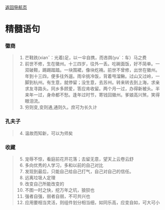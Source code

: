 [返回导航页](https://cqzhen.github.io/blog.html "导航页面")

# 精髓语句
### 徽商
>1. 芒鞋跣(xianˇ：光着)足，以一伞自携，而吝舆(yuˊ：车）马之费
>2. 前世不修，生在徽州。十三四岁，往外一丢。吃碗面饭，好不简单。一双破鞋，踢踢踏踏。一块围裙，像块纥褙。前世不曾修，出世在徽州。年到十三四，便多往外遛。雨伞挑冷饭，背着甩溜鳅。过山又过岭，一脚到杭州。有生意，就停留；没生意，去苏州。转来转去到上海，求亲求友寻路头。同乡多顾爱，答应肯收留。两个月一过，办得新被头。半来年一过，身命都不愁。逢年过时节，寄钱回徽州。爹娘高兴煞，笑得眼泪流。
>3. 穷则变,变则通,通则久。庶可为长久计

### 孔夫子
>4. 温故而知新，可以为师矣

### 收藏
>5. 宠辱不惊，看庭前花开花落；去留无意，望天上云卷云舒
>6. 多向优秀的人学习，多和以前的自己对比
>7. 发现到最后，只能自己给自己打气，自己对自己的信任。
>8. 远离垃圾人定理
>9. 改变自己所能改变的
>10. 不图一时之快，挖万年之坑，狼狈也
>11. 强者自强，弱者自弱，不可共兴也
>12. 应用要相当灵活，则组件划分相当细，如同乐高，应变自如，可大可小
